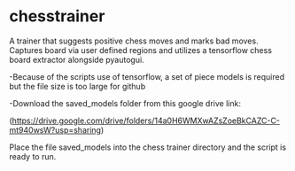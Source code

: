# chesstrainer
A trainer that suggests positive chess moves and marks bad moves. Captures board via user defined regions and utilizes a tensorflow chess board extractor alongside pyautogui.

-Because of the scripts use of tensorflow, a set of piece models is required but the file size is too large for github

-Download the saved_models folder from this google drive link:

(https://drive.google.com/drive/folders/14a0H6WMXwAZsZoeBkCAZC-C-mt940wsW?usp=sharing)

Place the file saved_models into the chess trainer directory and the script is ready to run.
